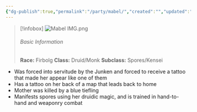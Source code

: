 ```yaml
---
{"dg-publish":true,"permalink":"/party/mabel/","created":"","updated":""}
---
```



> [!infobox]
> ![Mabel IMG.png](/img/user/z_Assets/Mabel%20IMG.png)
> ###### Basic Information
> **Race:** Firbolg
> **Class:**  Druid/Monk
> **Subclass:** Spores/Kensei


- Was forced into servitude by the Junken and forced to receive a tattoo that made her appear like one of them
- Has a tattoo on her back of a map that leads back to home 
- Mother was killed by a blue tiefling
- Manifests spores using her druidic magic, and is trained in hand-to-hand and weaponry combat

